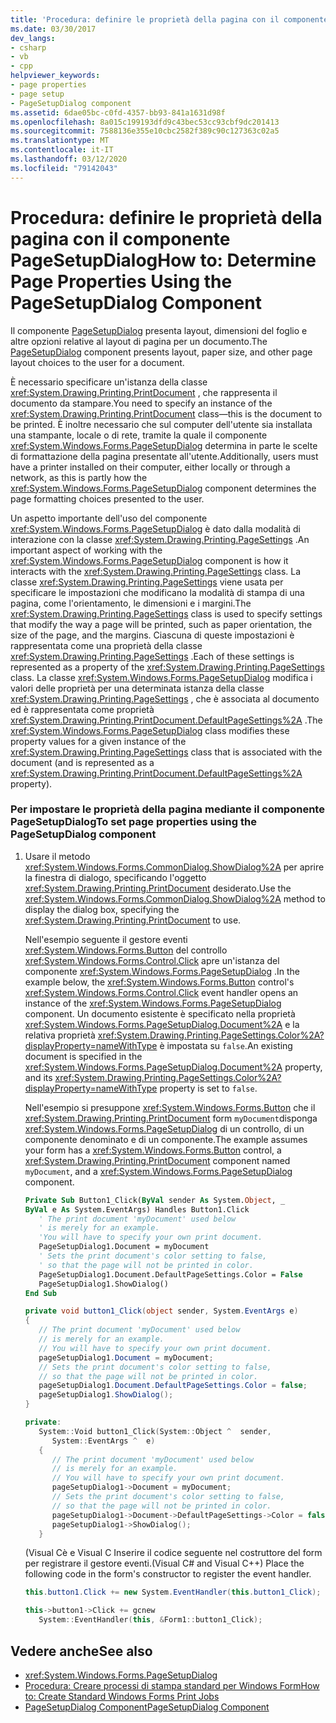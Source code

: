 ```yaml
---
title: 'Procedura: definire le proprietà della pagina con il componente PageSetupDialog'
ms.date: 03/30/2017
dev_langs:
- csharp
- vb
- cpp
helpviewer_keywords:
- page properties
- page setup
- PageSetupDialog component
ms.assetid: 6dae05bc-c0fd-4357-bb93-841a1631d98f
ms.openlocfilehash: 8a015c199193dfd9c43bec53cc93cbf9dc201413
ms.sourcegitcommit: 7588136e355e10cbc2582f389c90c127363c02a5
ms.translationtype: MT
ms.contentlocale: it-IT
ms.lasthandoff: 03/12/2020
ms.locfileid: "79142043"
---
```

# <a name="how-to-determine-page-properties-using-the-pagesetupdialog-component"></a><span data-ttu-id="26740-102">Procedura: definire le proprietà della pagina con il componente PageSetupDialog</span><span class="sxs-lookup"><span data-stu-id="26740-102">How to: Determine Page Properties Using the PageSetupDialog Component</span></span>
<span data-ttu-id="26740-103">Il componente [PageSetupDialog](pagesetupdialog-component-windows-forms.md) presenta layout, dimensioni del foglio e altre opzioni relative al layout di pagina per un documento.</span><span class="sxs-lookup"><span data-stu-id="26740-103">The [PageSetupDialog](pagesetupdialog-component-windows-forms.md) component presents layout, paper size, and other page layout choices to the user for a document.</span></span>  
  
 <span data-ttu-id="26740-104">È necessario specificare un'istanza della classe <xref:System.Drawing.Printing.PrintDocument> , che rappresenta il documento da stampare.</span><span class="sxs-lookup"><span data-stu-id="26740-104">You need to specify an instance of the <xref:System.Drawing.Printing.PrintDocument> class—this is the document to be printed.</span></span> <span data-ttu-id="26740-105">È inoltre necessario che sul computer dell'utente sia installata una stampante, locale o di rete, tramite la quale il componente <xref:System.Windows.Forms.PageSetupDialog> determina in parte le scelte di formattazione della pagina presentate all'utente.</span><span class="sxs-lookup"><span data-stu-id="26740-105">Additionally, users must have a printer installed on their computer, either locally or through a network, as this is partly how the <xref:System.Windows.Forms.PageSetupDialog> component determines the page formatting choices presented to the user.</span></span>  
  
 <span data-ttu-id="26740-106">Un aspetto importante dell'uso del componente <xref:System.Windows.Forms.PageSetupDialog> è dato dalla modalità di interazione con la classe <xref:System.Drawing.Printing.PageSettings> .</span><span class="sxs-lookup"><span data-stu-id="26740-106">An important aspect of working with the <xref:System.Windows.Forms.PageSetupDialog> component is how it interacts with the <xref:System.Drawing.Printing.PageSettings> class.</span></span> <span data-ttu-id="26740-107">La classe <xref:System.Drawing.Printing.PageSettings> viene usata per specificare le impostazioni che modificano la modalità di stampa di una pagina, come l'orientamento, le dimensioni e i margini.</span><span class="sxs-lookup"><span data-stu-id="26740-107">The <xref:System.Drawing.Printing.PageSettings> class is used to specify settings that modify the way a page will be printed, such as paper orientation, the size of the page, and the margins.</span></span> <span data-ttu-id="26740-108">Ciascuna di queste impostazioni è rappresentata come una proprietà della classe <xref:System.Drawing.Printing.PageSettings> .</span><span class="sxs-lookup"><span data-stu-id="26740-108">Each of these settings is represented as a property of the <xref:System.Drawing.Printing.PageSettings> class.</span></span> <span data-ttu-id="26740-109">La classe <xref:System.Windows.Forms.PageSetupDialog> modifica i valori delle proprietà per una determinata istanza della classe <xref:System.Drawing.Printing.PageSettings> , che è associata al documento ed è rappresentata come proprietà <xref:System.Drawing.Printing.PrintDocument.DefaultPageSettings%2A> .</span><span class="sxs-lookup"><span data-stu-id="26740-109">The <xref:System.Windows.Forms.PageSetupDialog> class modifies these property values for a given instance of the <xref:System.Drawing.Printing.PageSettings> class that is associated with the document (and is represented as a <xref:System.Drawing.Printing.PrintDocument.DefaultPageSettings%2A> property).</span></span>  
  
### <a name="to-set-page-properties-using-the-pagesetupdialog-component"></a><span data-ttu-id="26740-110">Per impostare le proprietà della pagina mediante il componente PageSetupDialog</span><span class="sxs-lookup"><span data-stu-id="26740-110">To set page properties using the PageSetupDialog component</span></span>  
  
1. <span data-ttu-id="26740-111">Usare il metodo <xref:System.Windows.Forms.CommonDialog.ShowDialog%2A> per aprire la finestra di dialogo, specificando l'oggetto <xref:System.Drawing.Printing.PrintDocument> desiderato.</span><span class="sxs-lookup"><span data-stu-id="26740-111">Use the <xref:System.Windows.Forms.CommonDialog.ShowDialog%2A> method to display the dialog box, specifying the <xref:System.Drawing.Printing.PrintDocument> to use.</span></span>  
  
     <span data-ttu-id="26740-112">Nell'esempio seguente il gestore eventi <xref:System.Windows.Forms.Button> del controllo <xref:System.Windows.Forms.Control.Click> apre un'istanza del componente <xref:System.Windows.Forms.PageSetupDialog> .</span><span class="sxs-lookup"><span data-stu-id="26740-112">In the example below, the <xref:System.Windows.Forms.Button> control's <xref:System.Windows.Forms.Control.Click> event handler opens an instance of the <xref:System.Windows.Forms.PageSetupDialog> component.</span></span> <span data-ttu-id="26740-113">Un documento esistente è specificato nella proprietà <xref:System.Windows.Forms.PageSetupDialog.Document%2A> e la relativa proprietà <xref:System.Drawing.Printing.PageSettings.Color%2A?displayProperty=nameWithType> è impostata su `false`.</span><span class="sxs-lookup"><span data-stu-id="26740-113">An existing document is specified in the <xref:System.Windows.Forms.PageSetupDialog.Document%2A> property, and its <xref:System.Drawing.Printing.PageSettings.Color%2A?displayProperty=nameWithType> property is set to `false`.</span></span>  
  
     <span data-ttu-id="26740-114">Nell'esempio si presuppone <xref:System.Windows.Forms.Button> che il <xref:System.Drawing.Printing.PrintDocument> form `myDocument`disponga <xref:System.Windows.Forms.PageSetupDialog> di un controllo, di un componente denominato e di un componente.</span><span class="sxs-lookup"><span data-stu-id="26740-114">The example assumes your form has a <xref:System.Windows.Forms.Button> control, a <xref:System.Drawing.Printing.PrintDocument> component named `myDocument`, and a <xref:System.Windows.Forms.PageSetupDialog> component.</span></span>  
  
    ```vb  
    Private Sub Button1_Click(ByVal sender As System.Object, _  
    ByVal e As System.EventArgs) Handles Button1.Click  
       ' The print document 'myDocument' used below  
       ' is merely for an example.  
       'You will have to specify your own print document.  
       PageSetupDialog1.Document = myDocument  
       ' Sets the print document's color setting to false,  
       ' so that the page will not be printed in color.  
       PageSetupDialog1.Document.DefaultPageSettings.Color = False  
       PageSetupDialog1.ShowDialog()  
    End Sub  
    ```  
  
    ```csharp  
    private void button1_Click(object sender, System.EventArgs e)  
    {  
       // The print document 'myDocument' used below  
       // is merely for an example.  
       // You will have to specify your own print document.  
       pageSetupDialog1.Document = myDocument;  
       // Sets the print document's color setting to false,  
       // so that the page will not be printed in color.  
       pageSetupDialog1.Document.DefaultPageSettings.Color = false;  
       pageSetupDialog1.ShowDialog();  
    }  
    ```  
  
    ```cpp  
    private:  
       System::Void button1_Click(System::Object ^  sender,  
          System::EventArgs ^  e)  
       {  
          // The print document 'myDocument' used below  
          // is merely for an example.  
          // You will have to specify your own print document.  
          pageSetupDialog1->Document = myDocument;  
          // Sets the print document's color setting to false,  
          // so that the page will not be printed in color.  
          pageSetupDialog1->Document->DefaultPageSettings->Color = false;  
          pageSetupDialog1->ShowDialog();  
       }  
    ```  
  
     <span data-ttu-id="26740-115">(Visual Cè e Visual C Inserire il codice seguente nel costruttore del form per registrare il gestore eventi.</span><span class="sxs-lookup"><span data-stu-id="26740-115">(Visual C# and Visual C++) Place the following code in the form's constructor to register the event handler.</span></span>  
  
    ```csharp  
    this.button1.Click += new System.EventHandler(this.button1_Click);  
    ```  
  
    ```cpp  
    this->button1->Click += gcnew
       System::EventHandler(this, &Form1::button1_Click);  
    ```  
  
## <a name="see-also"></a><span data-ttu-id="26740-116">Vedere anche</span><span class="sxs-lookup"><span data-stu-id="26740-116">See also</span></span>

- <xref:System.Windows.Forms.PageSetupDialog>
- [<span data-ttu-id="26740-117">Procedura: Creare processi di stampa standard per Windows Form</span><span class="sxs-lookup"><span data-stu-id="26740-117">How to: Create Standard Windows Forms Print Jobs</span></span>](../advanced/how-to-create-standard-windows-forms-print-jobs.md)
- [<span data-ttu-id="26740-118">PageSetupDialog Component</span><span class="sxs-lookup"><span data-stu-id="26740-118">PageSetupDialog Component</span></span>](pagesetupdialog-component-windows-forms.md)
